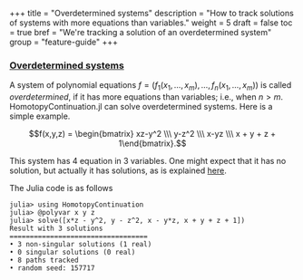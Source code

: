+++
title = "Overdetermined systems"
description = "How to track solutions of systems with more equations than variables."
weight = 5
draft = false
toc = true
bref = "We're tracking a solution of an overdetermined system"
group = "feature-guide"
+++




<h3 class="section-head" id="overdetermined*systems"><a href="#overdetermined*systems">Overdetermined systems</a></h3>


A system of polynomial equations $f=(f_1(x_1,\ldots, x_m),\ldots,  f_n(x_1,\ldots,x_m))$ is called *overdetermined*, if it has more equations than variables; i.e., when $n>m$. HomotopyContinuation.jl can solve overdetermined systems. Here is a simple example.

$$f(x,y,z) = \begin{bmatrix} xz-y^2 \\\ y-z^2 \\\ x-yz \\\ x + y + z + 1\end{bmatrix}.$$

This system has 4 equation in 3 variables. One might expect that it has no solution, but actually it has solutions, as is explained [here](https://en.wikipedia.org/wiki/Rational_normal_curve).

The Julia code is as follows

```julia-repl
julia> using HomotopyContinuation
julia> @polyvar x y z
julia> solve([x*z - y^2, y - z^2, x - y*z, x + y + z + 1])
Result with 3 solutions
==================================
• 3 non-singular solutions (1 real)
• 0 singular solutions (0 real)
• 8 paths tracked
• random seed: 157717
```
